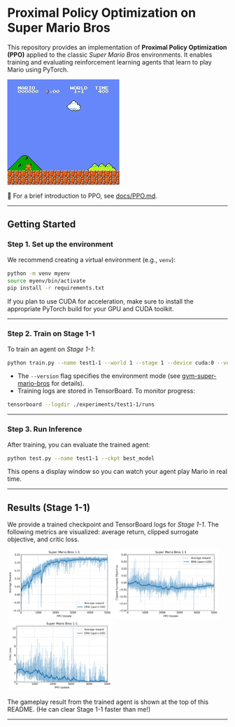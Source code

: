# Proximal Policy Optimization on Super Mario Bros

This repository provides an implementation of **Proximal Policy Optimization (PPO)** applied to the classic *Super Mario Bros* environments.
It enables training and evaluating reinforcement learning agents that learn to play Mario using PyTorch.

![PPO Mario 1-1 Demo](assets/play1-1.gif)

📖 For a brief introduction to PPO, see [docs/PPO.md](./docs/PPO.md).

---

## Getting Started

### Step 1. Set up the environment

We recommend creating a virtual environment (e.g., `venv`):

```bash
python -m venv myenv
source myenv/bin/activate
pip install -r requirements.txt
```

If you plan to use CUDA for acceleration, make sure to install the appropriate PyTorch build for your GPU and CUDA toolkit.

---

### Step 2. Train on Stage 1-1

To train an agent on *Stage 1-1*:

```bash
python train.py --name test1-1 --world 1 --stage 1 --device cuda:0 --version 0 --frame_size 64
```

* The `--version` flag specifies the environment mode (see [gym-super-mario-bros](https://pypi.org/project/gym-super-mario-bros/) for details).
* Training logs are stored in TensorBoard. To monitor progress:

```bash
tensorboard --logdir ./experiments/test1-1/runs
```

---

### Step 3. Run Inference

After training, you can evaluate the trained agent:

```bash
python test.py --name test1-1 --ckpt best_model
```

This opens a display window so you can watch your agent play Mario in real time.

---

## Results (Stage 1-1)

We provide a trained checkpoint and TensorBoard logs for *Stage 1-1*.
The following metrics are visualized: average return, clipped surrogate objective, and critic loss.

<img src="./assets/reward1-1.png" width="240" height="160" controls></img> <img src="./assets/clip1-1.png" width="240" height="160" controls></img> <img src="./assets/critic1-1.png" width="240" height="160" controls></img>

The gameplay result from the trained agent is shown at the top of this README.
(He can clear Stage 1-1 faster than me!)

---